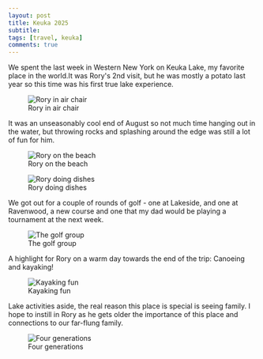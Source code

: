 ```yaml
---
layout: post
title: Keuka 2025
subtitle: 
tags: [travel, keuka]
comments: true
---
```


We spent the last week in Western New York on Keuka Lake, my favorite place in the world.It was Rory's 2nd visit, but he was mostly a potato last year so this time was his first true lake experience.


<figure>
  <img src="{{site.url}}/assets/img/2025-09-04-keuka-2025/rory-air-chair.jpeg" alt="Rory in air chair"/>
  <figcaption>Rory in air chair</figcaption>
</figure>

It was an unseasonably cool end of August so not much time hanging out in the water, but throwing rocks and splashing around the edge was still a lot of fun for him.


<figure>
  <img src="{{site.url}}/assets/img/2025-09-04-keuka-2025/rory-beach.jpeg" alt="Rory on the beach"/>
  <figcaption>Rory on the beach</figcaption>
</figure>


<figure>
  <img src="{{site.url}}/assets/img/2025-09-04-keuka-2025/rory-dishes.jpeg" alt="Rory doing dishes"/>
  <figcaption>Rory doing dishes</figcaption>
</figure>

We got out for a couple of rounds of golf - one at Lakeside, and one at Ravenwood, a new course and one that my dad would be playing a tournament at the next week. 

<figure>
  <img src="{{site.url}}/assets/img/2025-09-04-keuka-2025/golf-group.jpeg" alt="The golf group"/>
  <figcaption>The golf group</figcaption>
</figure>

A highlight for Rory on a warm day towards the end of the trip: Canoeing and kayaking!


<figure>
  <img src="{{site.url}}/assets/img/2025-09-04-keuka-2025/rory-kayaking.jpeg" alt="Kayaking fun"/>
  <figcaption>Kayaking fun</figcaption>
</figure>

Lake activities aside, the real reason this place is special is seeing family. I hope to instill in Rory as he gets older the importance of this place and connections to our far-flung family.


<figure>
  <img src="{{site.url}}/assets/img/2025-09-04-keuka-2025/four-generations.jpeg" alt="Four generations"/>
  <figcaption>Four generations</figcaption>
</figure>
